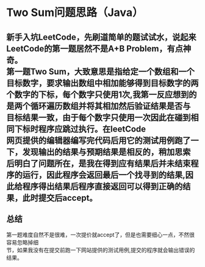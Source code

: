 Two Sum问题思路（Java）
=================
  新手入坑LeetCode，先刷道简单的题试试水，说起来LeetCode的第一题居然不是A+B Problem，有点神奇。</br>
第一题Two Sum，大致意思是指给定一个数组和一个目标数字，要求输出数组中相加能够得到目标数字的两</br>
个数字的下标，每个数字只使用1次,我第一反应想到的是两个循环遍历数组并将其相加然后验证结果是否与</br>
目标结果一致，由于每个数字只使用一次因此在碰到相同下标时程序应跳过执行。在leetCode</br>
网页提供的编辑器编写完代码后用它的测试用例跑了一下，发现输出的结果与预期结果是相反的，稍加思索</br>
后明白了问题所在，是我在得到应有结果后并未结束程序的运行，因此程序会返回最后一个找寻到的结果,因</br>
此给程序得出结果后程序直接返回可以得到正确的结果，此时提交后accept。</br>
</br>
总结
-------
  第一题难度自然不是很难，一次提价就accept了，但是也需要细心一点，不然很容易忽略掉细</br>
节，如果我没有在提交前跑一下网站提供的测试用例,提交的程序就会输出错误的</br>
结果。
